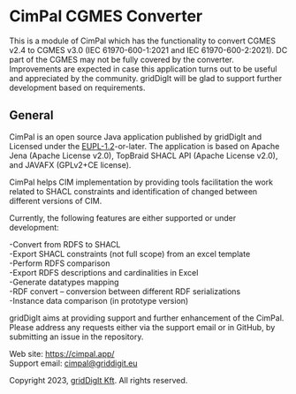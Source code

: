 # CimPal CGMES Converter

This is a module of CimPal which has the functionality to convert CGMES v2.4 to CGMES v3.0 (IEC 61970-600-1:2021 and IEC 61970-600-2:2021). DC part of the CGMES may not be fully covered by the converter.
Improvements are expected in case this application turns out to be useful and appreciated by the community. gridDigIt will be glad to support further development based on requirements. 

## General
CimPal is an open source Java application published by gridDigIt and Licensed under the [EUPL-1.2](https://joinup.ec.europa.eu/collection/eupl/eupl-text-eupl-12)-or-later.
The application is based on Apache Jena (Apache License v2.0), TopBraid SHACL API (Apache License v2.0), and JAVAFX (GPLv2+CE license).

CimPal helps CIM implementation by providing tools facilitation the work related to SHACL constraints and identification of changed between different versions of CIM.

Currently, the following features are either supported or under development:

-Convert from RDFS to SHACL\
-Export SHACL constraints (not full scope) from an excel template\
-Perform RDFS comparison\
-Export RDFS descriptions and cardinalities in Excel\
-Generate datatypes mapping\
-RDF convert – conversion between different RDF serializations\
-Instance data comparison (in prototype version)

gridDigIt aims at providing support and further enhancement of the CimPal. Please address any requests either via the support email or in GitHub, by submitting an issue in the repository.

Web site: https://cimpal.app/ \
Support email: cimpal@griddigit.eu 

Copyright 2023, [gridDigIt Kft](https://griddigit.eu). All rights reserved.
